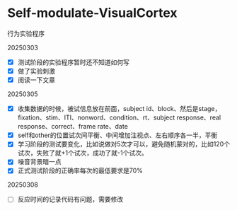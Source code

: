 # Self-modulate-VisualCortex

行为实验程序

20250303
- [x] 测试阶段的实验程序暂时还不知道如何写
- [x] 做了实验刺激
- [x] 阅读一下文章

20250305
- [x] 收集数据的时候，被试信息放在前面，subject id、block、然后是stage，fixation、stim、ITI、nonword、condition、rt、subject response、real response、correct、frame rate、date
- [x] self和other的位置试次间平衡、中间增加注视点、左右顺序各一半，平衡
- [x] 学习阶段的测试要变化，比如说做对5次才可以，避免随机蒙对的，比如120个试次，失败了就+1个试次，成功了就-1个试次。
- [x] 噪音背景暗一点
- [x] 正式测试阶段的正确率每次的最低要求是70%

20250308

- [ ] 反应时间的记录代码有问题，需要修改